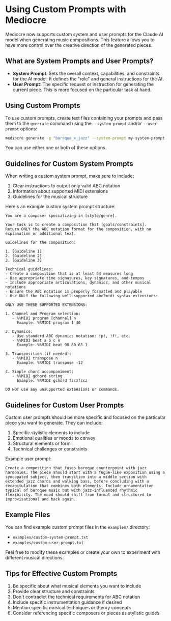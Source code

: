 # Using Custom Prompts with Mediocre

Mediocre now supports custom system and user prompts for the Claude AI model when generating music compositions. This feature allows you to have more control over the creative direction of the generated pieces.

## What are System Prompts and User Prompts?

- **System Prompt**: Sets the overall context, capabilities, and constraints for the AI model. It defines the "role" and general instructions for the AI.
- **User Prompt**: The specific request or instruction for generating the current piece. This is more focused on the particular task at hand.

## Using Custom Prompts

To use custom prompts, create text files containing your prompts and pass them to the `generate` command using the `--system-prompt` and/or `--user-prompt` options:

```bash
mediocre generate -g "baroque_x_jazz" --system-prompt my-system-prompt.txt --user-prompt my-user-prompt.txt
```

You can use either one or both of these options.

## Guidelines for Custom System Prompts

When writing a custom system prompt, make sure to include:

1. Clear instructions to output only valid ABC notation
2. Information about supported MIDI extensions
3. Guidelines for the musical structure

Here's an example custom system prompt structure:

```
You are a composer specializing in [style/genre].

Your task is to create a composition that [goals/constraints].
Return ONLY the ABC notation format for the composition, with no explanation or additional text.

Guidelines for the composition:

1. [Guideline 1]
2. [Guideline 2]
3. [Guideline 3]

Technical guidelines:
- Create a composition that is at least 64 measures long
- Use appropriate time signatures, key signatures, and tempos
- Include appropriate articulations, dynamics, and other musical notations
- Ensure the ABC notation is properly formatted and playable
- Use ONLY the following well-supported abc2midi syntax extensions:

ONLY USE THESE SUPPORTED EXTENSIONS:

1. Channel and Program selection:
   - %%MIDI program [channel] n   
     Example: %%MIDI program 1 40
   
2. Dynamics:
   - Use standard ABC dynamics notation: !p!, !f!, etc.
   - %%MIDI beat a b c n   
     Example: %%MIDI beat 90 80 65 1
   
3. Transposition (if needed):
   - %%MIDI transpose n   
     Example: %%MIDI transpose -12
   
4. Simple chord accompaniment:
   - %%MIDI gchord string   
     Example: %%MIDI gchord fzczfzcz

DO NOT use any unsupported extensions or commands.
```

## Guidelines for Custom User Prompts

Custom user prompts should be more specific and focused on the particular piece you want to generate. They can include:

1. Specific stylistic elements to include
2. Emotional qualities or moods to convey
3. Structural elements or form
4. Technical challenges or constraints

Example user prompt:

```
Create a composition that fuses baroque counterpoint with jazz harmonies. The piece should start with a fugue-like exposition using a syncopated subject, then transition into a middle section with extended jazz chords and walking bass, before concluding with a recapitulation that combines both elements. Include ornamentation typical of baroque music but with jazz-influenced rhythmic flexibility. The mood should shift from formal and structured to improvisational and back again.
```

## Example Files

You can find example custom prompt files in the `examples/` directory:

- `examples/custom-system-prompt.txt`
- `examples/custom-user-prompt.txt`

Feel free to modify these examples or create your own to experiment with different musical directions.

## Tips for Effective Custom Prompts

1. Be specific about what musical elements you want to include
2. Provide clear structure and constraints
3. Don't contradict the technical requirements for ABC notation
4. Include specific instrumentation guidance if desired
5. Mention specific musical techniques or theory concepts
6. Consider referencing specific composers or pieces as stylistic guides
